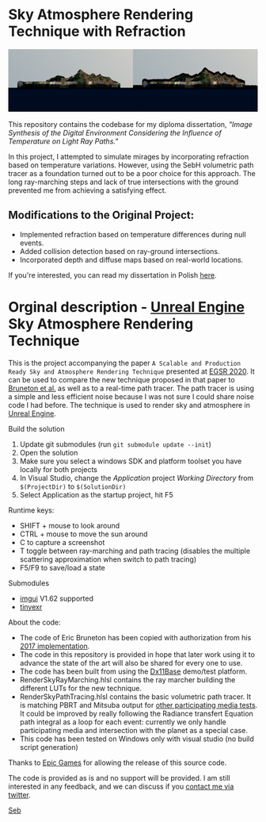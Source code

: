 # Sky Atmosphere Rendering Technique with Refraction  

![ReadMeComparison](https://github.com/ReasonPsycho/UnrealEngineSkyAtmosphere-Mirage/blob/master/ReadMeComperasion.png)  

This repository contains the codebase for my diploma dissertation, *"Image Synthesis of the Digital Environment Considering the Influence of Temperature on Light Ray Paths."*  

In this project, I attempted to simulate mirages by incorporating refraction based on temperature variations. However, using the SebH volumetric path tracer as a foundation turned out to be a poor choice for this approach. The long ray-marching steps and lack of true intersections with the ground prevented me from achieving a satisfying effect.  

## Modifications to the Original Project:  
- Implemented refraction based on temperature differences during null events.  
- Added collision detection based on ray-ground intersections.  
- Incorporated depth and diffuse maps based on real-world locations.  

If you're interested, you can read my dissertation in Polish [here](https://github.com/ReasonPsycho/UnrealEngineSkyAtmosphere-Mirage/blob/master/Image%20synthesis%20of%20the%20digital%20environment%20taking%20into%20account%20the%20influence%20of%20temperature%20on%20the%20light%20ray%20path%20by%20Krzysztof%20Czerwiński.pdf).  


# Orginal description - [Unreal Engine](https://www.unrealengine.com) Sky Atmosphere Rendering Technique

This is the project accompanying the paper `A Scalable and Production Ready Sky and Atmosphere Rendering Technique` presented at [EGSR 2020](https://egsr2020.london/program/).
It can be used to compare the new technique proposed in that paper to [Bruneton et al.](https://github.com/ebruneton/precomputed_atmospheric_scattering) as well as to a real-time path tracer.
The path tracer is using a simple and less efficient noise because I was not sure I could share noise code I had before.
The technique is used to render sky and atmosphere in [Unreal Engine](https://www.unrealengine.com).


Build the solution
1. Update git submodules (run `git submodule update --init`)
2. Open the solution 
3. Make sure you select a windows SDK and platform toolset you have locally for both projects
4. In Visual Studio, change the _Application_ project _Working Directory_ from `$(ProjectDir)` to `$(SolutionDir)`
5. Select Application as the startup project, hit F5

Runtime keys:
- SHIFT + mouse to look around
- CTRL  + mouse to move the sun around
- C to capture a screenshot
- T toggle between ray-marching and path tracing (disables the multiple scattering approximation when switch to path tracing)
- F5/F9 to save/load a state

Submodules
* [imgui](https://github.com/ocornut/imgui) V1.62 supported
* [tinyexr](https://github.com/syoyo/tinyexr)

About the code:
* The code of Eric Bruneton has been copied with authorization from his [2017 implementation](https://ebruneton.github.io/precomputed_atmospheric_scattering/).
* The code in this repository is provided in hope that later work using it to advance the state of the art will also be shared for every one to use.
* The code has been built from using the [Dx11Base](https://github.com/sebh/Dx11Base) demo/test platform.
* RenderSkyRayMarching.hlsl contains the ray marcher building the different LUTs for the new technique.
* RenderSkyPathTracing.hlsl contains the basic volumetric path tracer. It is matching PBRT and Mitsuba output for [other participating media tests](https://twitter.com/SebHillaire/status/1076144032961757185). It could be improved by really following the Radiance transfert Equation path integral as a loop for each event: currently we only handle participating media and intersection with the planet as a special case.
* This code has been tested on Windows only with visual studio (no build script generation)

Thanks to [Epic Games](https://www.epicgames.com) for allowing the release of this source code.

The code is provided as is and no support will be provided. 
I am still interested in any feedback, and we can discuss if you [contact me via twitter](https://twitter.com/SebHillaire).

[Seb](https://sebh.github.io/)
